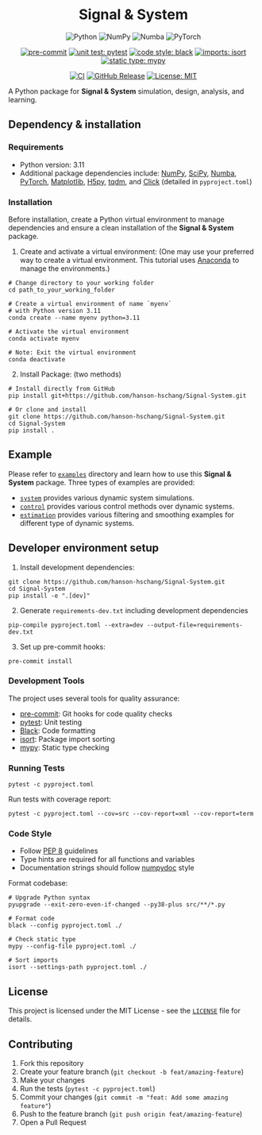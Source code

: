 <div align=center>
  <h1>Signal & System</h1>

![Python](https://img.shields.io/badge/Python-3776AB?logo=Python&logoColor=white)
![NumPy](https://img.shields.io/badge/NumPy-013243?logo=NumPy&logoColor=white)
![Numba](https://img.shields.io/badge/Numba-00A3E0?logo=Numba&logoColor=white)
![PyTorch](https://img.shields.io/badge/PyTorch-EE4C2C?logo=PyTorch&logoColor=white)


[![pre-commit](https://img.shields.io/badge/CI-pre--commit-FAB040?logo=pre-commit)](https://pre-commit.com/)
[![unit test: pytest](https://img.shields.io/badge/unit_test-pytest-0A9EDC?logo=pytest)](https://docs.pytest.org/)
[![code style: black](https://img.shields.io/badge/code_style-black-black)](https://github.com/psf/black)
[![imports: isort](https://img.shields.io/badge/imports-isort-blue?labelColor=orange)](https://pycqa.github.io/isort/)
[![static type: mypy](https://img.shields.io/badge/static_type-mypy-blue)](https://mypy-lang.org/)

[![CI](https://github.com/hanson-hschang/Signal-System/actions/workflows/build.yml/badge.svg)](https://github.com/hanson-hschang/Signal-System/actions)
[![GitHub Release](https://img.shields.io/github/v/release/hanson-hschang/Signal-System)](https://github.com/hanson-hschang/Signal-System/releases)
[![License: MIT](https://img.shields.io/badge/License-MIT-yellow)](https://opensource.org/licenses/MIT)

</div>

A Python package for **Signal & System** simulation, design, analysis, and learning.

## Dependency & installation

### Requirements
  - Python version: 3.11
  - Additional package dependencies include: [NumPy](https://numpy.org/doc/stable/user/absolute_beginners.html), [SciPy](https://docs.scipy.org/doc/scipy/tutorial/index.html#user-guide), [Numba](https://numba.readthedocs.io/en/stable/user/5minguide.html), [PyTorch](https://pytorch.org/docs/stable/index.html), [Matplotlib](https://matplotlib.org/stable/users/explain/quick_start.html), [H5py](https://docs.h5py.org/en/stable/), [tqdm](https://tqdm.github.io/), and [Click](https://click.palletsprojects.com/en/stable/) (detailed in `pyproject.toml`)

### Installation

Before installation, create a Python virtual environment to manage dependencies and ensure a clean installation of the **Signal & System** package.

  1. Create and activate a virtual environment: (One may use your preferred way to create a virtual environment. This tutorial uses [Anaconda](https://docs.anaconda.com/) to manage the environments.)

```properties
# Change directory to your working folder
cd path_to_your_working_folder

# Create a virtual environment of name `myenv`
# with Python version 3.11
conda create --name myenv python=3.11

# Activate the virtual environment
conda activate myenv

# Note: Exit the virtual environment
conda deactivate
```

  2. Install Package: (two methods)

```properties
# Install directly from GitHub
pip install git+https://github.com/hanson-hschang/Signal-System.git

# Or clone and install
git clone https://github.com/hanson-hschang/Signal-System.git
cd Signal-System
pip install .
```

## Example

Please refer to [`examples`](https://github.com/hanson-hschang/Signal-System/tree/main/examples) directory and learn how to use this **Signal & System** package.
Three types of examples are provided:
  - [`system`](https://github.com/hanson-hschang/Signal-System/tree/main/examples/system) provides various dynamic system simulations.
  - [`control`](https://github.com/hanson-hschang/Signal-System/tree/main/examples/control) provides various control methods over dynamic systems.
  - [`estimation`](https://github.com/hanson-hschang/Signal-System/tree/main/examples/estimation) provides various filtering and smoothing examples for different type of dynamic systems.

## Developer environment setup

1. Install development dependencies:
```properties
git clone https://github.com/hanson-hschang/Signal-System.git
cd Signal-System
pip install -e ".[dev]"
```

2. Generate `requirements-dev.txt` including development dependencies
```properties
pip-compile pyproject.toml --extra=dev --output-file=requirements-dev.txt
```

3. Set up pre-commit hooks:
```properties
pre-commit install
```

### Development Tools

The project uses several tools for quality assurance:

- [pre-commit](https://pre-commit.com/): Git hooks for code quality checks
- [pytest](https://docs.pytest.org/en/stable/): Unit testing
- [Black](https://black.readthedocs.io/en/stable/): Code formatting
- [isort](https://pycqa.github.io/isort/): Package import sorting
- [mypy](https://mypy.readthedocs.io/en/stable/): Static type checking

### Running Tests

```properties
pytest -c pyproject.toml
```

Run tests with coverage report:
```properties
pytest -c pyproject.toml --cov=src --cov-report=xml --cov-report=term
```

### Code Style

- Follow [PEP 8](https://peps.python.org/pep-0008/) guidelines
- Type hints are required for all functions and variables
- Documentation strings should follow [numpydoc](https://numpydoc.readthedocs.io/en/latest/format.html) style

Format codebase:
```properties
# Upgrade Python syntax
pyupgrade --exit-zero-even-if-changed --py38-plus src/**/*.py

# Format code
black --config pyproject.toml ./

# Check static type
mypy --config-file pyproject.toml ./

# Sort imports
isort --settings-path pyproject.toml ./
```


## License

This project is licensed under the MIT License - see the [`LICENSE`](https://github.com/hanson-hschang/Signal-System/blob/main/LICENSE) file for details.

## Contributing

1. Fork this repository
2. Create your feature branch (`git checkout -b feat/amazing-feature`)
3. Make your changes
4. Run the tests (`pytest -c pyproject.toml`)
5. Commit your changes (`git commit -m "feat: Add some amazing feature"`)
6. Push to the feature branch (`git push origin feat/amazing-feature`)
7. Open a Pull Request

